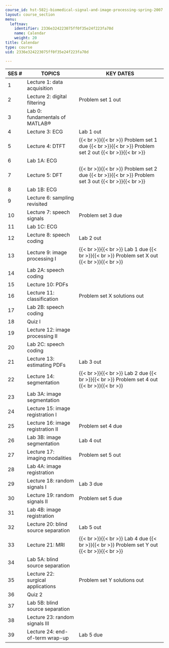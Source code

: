 ```yaml
---
course_id: hst-582j-biomedical-signal-and-image-processing-spring-2007
layout: course_section
menu:
  leftnav:
    identifier: 2336e324223075ff0f35e24f223fa70d
    name: Calendar
    weight: 20
title: Calendar
type: course
uid: 2336e324223075ff0f35e24f223fa70d

---
```


| SES # | TOPICS | KEY DATES |
| --- | --- | --- |
| 1 | Lecture 1: data acquisition |  |
| 2 | Lecture 2: digital filtering | Problem set 1 out |
| 3 | Lab 0: fundamentals of MATLAB® |  |
| 4 | Lecture 3: ECG | Lab 1 out |
| 5 | Lecture 4: DTFT |  {{< br >}}{{< br >}} Problem set 1 due {{< br >}}{{< br >}} Problem set 2 out {{< br >}}{{< br >}}  |
| 6 | Lab 1A: ECG |  |
| 7 | Lecture 5: DFT |  {{< br >}}{{< br >}} Problem set 2 due {{< br >}}{{< br >}} Problem set 3 out {{< br >}}{{< br >}}  |
| 8 | Lab 1B: ECG |  |
| 9 | Lecture 6: sampling revisited |  |
| 10 | Lecture 7: speech signals | Problem set 3 due |
| 11 | Lab 1C: ECG |  |
| 12 | Lecture 8: speech coding | Lab 2 out |
| 13 | Lecture 9: image processing I |  {{< br >}}{{< br >}} Lab 1 due {{< br >}}{{< br >}} Problem set X out {{< br >}}{{< br >}}  |
| 14 | Lab 2A: speech coding |  |
| 15 | Lecture 10: PDFs |  |
| 16 | Lecture 11: classification | Problem set X solutions out |
| 17 | Lab 2B: speech coding |  |
| 18 | Quiz I |  |
| 19 | Lecture 12: image processing II |  |
| 20 | Lab 2C: speech coding |  |
| 21 | Lecture 13: estimating PDFs | Lab 3 out |
| 22 | Lecture 14: segmentation |  {{< br >}}{{< br >}} Lab 2 due {{< br >}}{{< br >}} Problem set 4 out {{< br >}}{{< br >}}  |
| 23 | Lab 3A: image segmentation |  |
| 24 | Lecture 15: image registration I |  |
| 25 | Lecture 16: image registration II | Problem set 4 due |
| 26 | Lab 3B: image segmentation | Lab 4 out |
| 27 | Lecture 17: imaging modalities | Problem set 5 out |
| 28 | Lab 4A: image registration |  |
| 29 | Lecture 18: random signals I | Lab 3 due |
| 30 | Lecture 19: random signals II | Problem set 5 due |
| 31 | Lab 4B: image registration |  |
| 32 | Lecture 20: blind source separation | Lab 5 out |
| 33 | Lecture 21: MRI |  {{< br >}}{{< br >}} Lab 4 due {{< br >}}{{< br >}} Problem set Y out {{< br >}}{{< br >}}  |
| 34 | Lab 5A: blind source separation |  |
| 35 | Lecture 22: surgical applications | Problem set Y solutions out |
| 36 | Quiz 2 |  |
| 37 | Lab 5B: blind source separation |  |
| 38 | Lecture 23: random signals III |  |
| 39 | Lecture 24: end-of-term wrap-up | Lab 5 due